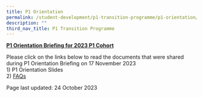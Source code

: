 ```yaml
---
title: P1 Orientation
permalink: /student-development/p1-transition-programme/p1-orientation/
description: ""
third_nav_title: P1 Transition Programme
---
```

<p><strong><u>P1 Orientation Briefing for 2023 P1 Cohort</u></strong></p>
<p>Please click on the links below to read the documents that were shared during P1 Orientation Briefing on 17 November 2023<br>1) P1 Orientation Slides<br>2) <a href="https://docs.google.com/document/d/12EwSjc241CYbGbdszPBuGt10eGhxsNNU/edit?usp=sharing&amp;ouid=110440064809109286047&amp;rtpof=true&amp;sd=true" target="_blank" rel="noopener">FAQs</a></p>
<p dir="ltr">Page last updated: 24 October 2023</p>